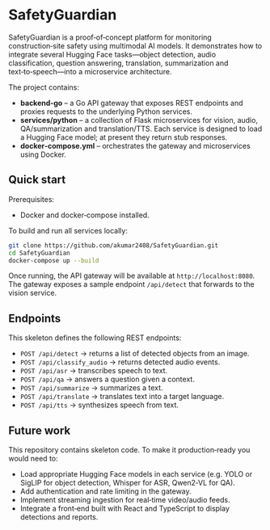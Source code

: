 # SafetyGuardian

SafetyGuardian is a proof‑of‑concept platform for monitoring
construction‑site safety using multimodal AI models. It demonstrates how
to integrate several Hugging Face tasks—object detection, audio
classification, question answering, translation, summarization and
text‑to‑speech—into a microservice architecture.

The project contains:

* **backend‑go** – a Go API gateway that exposes REST endpoints and
  proxies requests to the underlying Python services.
* **services/python** – a collection of Flask microservices for vision,
  audio, QA/summarization and translation/TTS. Each service is
  designed to load a Hugging Face model; at present they return stub
  responses.
* **docker‑compose.yml** – orchestrates the gateway and microservices
  using Docker.

## Quick start

Prerequisites:

* Docker and docker‑compose installed.

To build and run all services locally:

```bash
git clone https://github.com/akumar2408/SafetyGuardian.git
cd SafetyGuardian
docker-compose up --build
```

Once running, the API gateway will be available at `http://localhost:8080`.
The gateway exposes a sample endpoint `/api/detect` that forwards to
the vision service.

## Endpoints

This skeleton defines the following REST endpoints:

* `POST /api/detect` → returns a list of detected objects from an image.
* `POST /api/classify_audio` → returns detected audio events.
* `POST /api/asr` → transcribes speech to text.
* `POST /api/qa` → answers a question given a context.
* `POST /api/summarize` → summarizes a text.
* `POST /api/translate` → translates text into a target language.
* `POST /api/tts` → synthesizes speech from text.

## Future work

This repository contains skeleton code. To make it production‑ready you
would need to:

* Load appropriate Hugging Face models in each service (e.g. YOLO or
  SigLIP for object detection, Whisper for ASR, Qwen2‑VL for QA).
* Add authentication and rate limiting in the gateway.
* Implement streaming ingestion for real‑time video/audio feeds.
* Integrate a front‑end built with React and TypeScript to display
  detections and reports.
